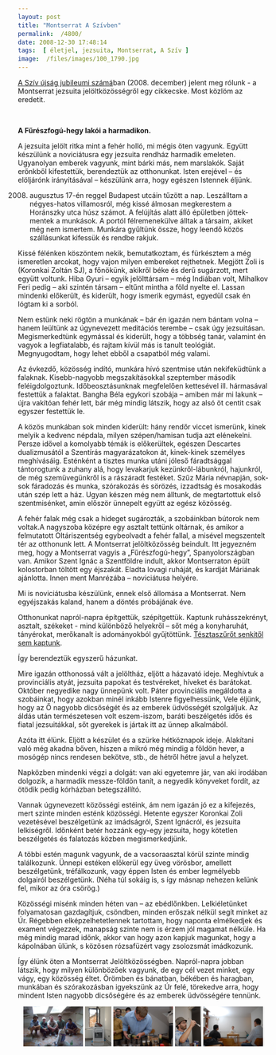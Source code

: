 ```yaml
---
layout: post
title: "Montserrat A Szívben"
permalink:  /4800/ 
date: 2008-12-30 17:48:14
tags:  [ életjel, jezsuita, Montserrat, A Szív ] 
image:  /files/images/100_1790.jpg 
---
```

<a href="/4770">A Szív újság jubileumi számá</a>ban (2008. december) jelent meg rólunk - a Montserrat jezsuita jelöltközösségről egy cikkecske. Most közlöm az eredetit.



<!--break-->  
<p class="rtecenter">&nbsp;</p>  
<p class="rtecenter"><strong>A Fűrészfogú-hegy lakói a harmadikon.</strong></p>  
A jezsuita jelölt ritka mint a fehér holló, mi mégis öten vagyunk. Együtt készülünk a noviciátusra egy jezsuita rendház harmadik emeleten. Ugyanolyan emberek vagyunk, mint bárki más, nem marslakók. Saját erőnkből kifestettük, berendeztük az otthonunkat. Isten erejével &ndash; és elöljárónk irányításával &ndash; készülünk arra, hogy egészen Istennek éljünk.

2008. augusztus 17-én reggel Budapest utcáin tűzött a nap. Leszálltam a négyes-hatos villamosról, még kissé álmosan megkerestem a Horánszky utca húsz számot. A felújítás alatt álló épületben jöttek-mentek a munkások. A portól félremenekülve álltak a társaim, akiket még nem ismertem. Munkára gyűltünk össze, hogy leendő közös szállásunkat kifessük és rendbe rakjuk.

Kissé félénken köszöntem nekik, bemutatkoztam, és fürkésztem a még ismeretlen arcokat, hogy vajon milyen embereket rejthetnek. Megjött Zoli is (Koronkai Zoltán SJ), a főnökünk, akikről béke és derű sugárzott, mert együtt voltunk. Hiba Gyuri &ndash; egyik jelölttársam &ndash; még Indiában volt, Mihalkov Feri pedig &ndash; aki szintén társam &ndash; eltűnt mintha a föld nyelte el. Lassan mindenki előkerült, és kiderült, hogy ismerik egymást, egyedül csak én lógtam ki a sorból.

Nem estünk neki rögtön a munkának &ndash; bár én igazán nem bántam volna &ndash; hanem leültünk az úgynevezett meditációs terembe &ndash; csak úgy jezsuitásan. Megismerkedtünk egymással és kiderült, hogy a többség tanár, valamint én vagyok a legfiatalabb, és rajtam kívül más is tanult teológiát. Megnyugodtam, hogy lehet ebből a csapatból még valami.

Az évkezdő, közösség indító, munkára hívó szentmise után nekifeküdtünk a falaknak. Kisebb-nagyobb megszakításokkal szeptember második feléigdolgoztunk. Időbeosztásunknak megfelelően kettesével ill. hármasával festettük a falaktat. Bangha Béla egykori szobája &ndash; amiben már mi lakunk &ndash; újra vakítóan fehér lett, bár még mindig látszik, hogy az alsó öt centit csak egyszer festettük le.

A közös munkában sok minden kiderült: hány rendőr viccet ismerünk, kinek melyik a kedvenc népdala, milyen szépen/hamisan tudja azt elénekelni. Persze idővel a komolyabb témák is előkerültek, egészen Descartes dualizmusától a Szentírás magyarázatokon át, kinek-kinek személyes meghívásáig. Esténként a tisztes munka utáni jóleső fáradtsággal tántorogtunk a zuhany alá, hogy levakarjuk kezünkről-lábunkról, hajunkról, de még szemüvegünkről is a rászáradt festéket. Szűz Mária névnapján, sok-sok fáradozás és munka, szórakozás és sörözés, izzadtság és mosakodás után szép lett a ház. Ugyan készen még nem álltunk, de megtartottuk első szentmisénket, amin először ünnepelt együtt az egész közösség.

A fehér falak még csak a hideget sugározták, a szobáinkban bútorok nem voltak.A nagyszoba középre egy asztalt tettünk oltárnak, és amikor a felmutatott Oltáriszentség egybeolvadt a fehér fallal, a misével megszentelt tér az otthonunk lett. A Montserrat jelöltközösség beindult. Itt jegyezném meg, hogy a Montserrat vagyis a &bdquo;Fűrészfogú-hegy&rdquo;, Spanyolországban van. Amikor Szent Ignác a Szentföldre indult, akkor Montserraton épült kolostorban töltött egy éjszakát. Eladta lovagi ruháját, és kardját Máriának ajánlotta. Innen ment Manrézába &ndash; noviciátusa helyére.

Mi is noviciátusba készülünk, ennek első állomása a Montserrat. Nem egyéjszakás kaland, hanem a döntés próbájának éve.

Otthonunkat napról-napra építgettük, szépítgettük. Kaptunk ruhásszekrényt, asztalt, székeket - mind különböző helyekről &ndash; sőt még a konyharuhát, tányérokat, merőkanalt is adományokból gyűjtöttünk. <a href="/4782">Tésztaszűrőt senkitől sem kaptunk</a>.

&Iacute;gy berendeztük egyszerű házunkat.

Mire igazán otthonossá vált a jelöltház, eljött a házavató ideje. Meghívtuk a provinciális atyát, jezsuita papokat és testvéreket, híveket és barátokat. Október negyedike nagy ünnepünk volt. Páter provinciális megáldotta a szobáinkat, hogy azokban minél inkább Istenre figyelhessünk, Vele éljünk, hogy az Ő nagyobb dicsőségét és az emberek üdvösségét szolgáljuk. Az áldás után természetesen volt eszem-iszom, baráti beszélgetés idős és fiatal jezsuitákkal, sőt gyerekek is jártak itt az ünnep alkalmából.

Azóta itt élünk. Eljött a készület és a szürke hétköznapok ideje. Alakítani való még akadna bőven, hiszen a mikró még mindig a földön hever, a mosógép nincs rendesen bekötve, stb., de hétről hétre javul a helyzet.

Napközben mindenki végzi a dolgát: van aki egyetemre jár, van aki irodában dolgozik, a harmadik messze-földön tanít, a negyedik könyveket fordít, az ötödik pedig kórházban betegszállító.

Vannak úgynevezett közösségi estéink, ám nem igazán jó ez a kifejezés, mert szinte minden esténk közösségi. Hetente egyszer Koronkai Zoli vezetésével beszélgetünk az imádságról, Szent Ignácról, és jezsuita lelkiségről. Időnként betér hozzánk egy-egy jezsuita, hogy kötetlen beszélgetés és falatozás közben megismerkedjünk.

A többi estén magunk vagyunk, de a vacsoraasztal körül szinte mindig találkozunk. Ünnepi estéken előkerül egy üveg vörösbor, amellett beszélgetünk, tréfálkozunk, vagy éppen Isten és ember legmélyebb dolgairól beszélgetünk. (Néha túl sokáig is, s így másnap nehezen kelünk fel, mikor az óra csörög.)

Közösségi misénk minden héten van &ndash; az ebédlőnkben. Lelkiéletünket folyamatosan gazdagítjuk, csöndben, minden erőszak nélkül segít minket az Úr. Régebben elképzelhetetlennek tartottam, hogy naponta elmélkedjek és exament végezzek, manapság szinte nem is érzem jól magamat nélküle. Ha még mindig marad időnk, akkor van hogy azon kapjuk magunkat, hogy a kápolnában ülünk, s közösen rózsafüzért vagy zsolozsmát imádkozunk.

&Iacute;gy élünk öten a Montserrat Jelöltközösségben. Napról-napra jobban látszik, hogy milyen különbözőek vagyunk, de egy cél vezet minket, egy vágy, egy közösség éltet. &Ouml;römben és bánatban, békében és haragban, munkában és szórakozásban igyekszünk az Úr felé, törekedve arra, hogy mindent Isten nagyobb dicsőségére és az emberek üdvösségére tennünk.

<center><a rel="lightbox[m]" href="/files/images/100_1812.jpg"><img src="/files/images/100_1812.jpg" height="80" /></a> <a rel="lightbox[m]" href="/files/images/DSC_2832.jpg"><img src="/files/images/DSC_2832.jpg" height="80" /></a> <a rel="lightbox[m]" href="/files/images/DSC_3076.jpg"><img src="/files/images/DSC_3076.jpg" height="80" /></a> <a rel="lightbox[m]" href="/files/userfiles/image/DSC_2560.jpg"><img src="/files/images/DSC_2860.jpg" height="80" /></a> <a rel="lightbox[m]" href="/files/images/DSC_2903(1).jpg"><img src="/files/images/DSC_2903(1).jpg" height="80" /></a></center>